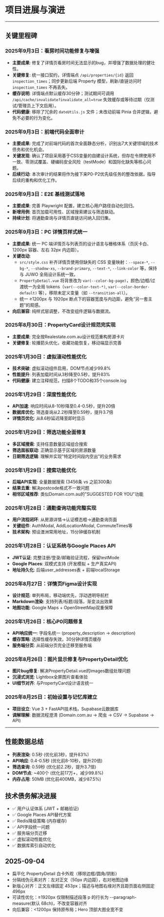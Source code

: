 # 项目进展与演进

---

## 关键里程碑

### 2025年9月3日：看房时间功能修复与增强

- **主要成果**: 修复了详情页看房时间无法显示的bug，并增强了数据处理的健壮性。
- **关键修复**: 统一接口契约，详情端点 `/api/properties/{id}` 返回 `inspection_times`；同步更新后端 Property 模型，刷新/直链访问时 `inspection_times` 不再丢失。
- **缓存说明**: 详情端点默认缓存30分钟；测试期间可调用 `/api/cache/invalidate?invalidate_all=true` 失效缓存或等待过期（仅测试/管理员上下文启用）。
- **代码健康**: 移除了冗余的 `dateUtils.js` 文件；未改动前端 Pinia 合并逻辑，避免不必要的行为变化。

### 2025年9月3日：前端代码全面审计

- **主要成果**: 完成了对前端代码的首次全面静态分析，识别出7大关键领域的技术债务和优化机会。
- **关键发现**: 确认了项目采用基于CSS变量的自建设计系统，但存在令牌使用不一致、零测试覆盖、硬编码安全风险（testMode）和国际化缺失等核心问题。
- **后续行动**: 本次审计的结果将作为接下来P0-P2优先级任务的整改依据，指导后续的重构和优化工作。

### 2025年9月3日：E2E 基线测试落地

- **主要成果**: 完善 Playwright 配置，建立核心用户路径自动化回归。
- **新增用例**: 首页加载可用性、区域搜索建议与筛选联动。
- **持续计划**: 将通勤查询与详情页直链访问纳入回归集。

### 2025年9月3日：PC 详情页样式统一

- **主要成果**: 统一 PC 端详情页与列表页的设计语言与栅格体系（页灰卡白、1200px 容器、左右 32px 内边距）。
- **关键改动**:
  - `src/style.css` 补齐详情页使用但缺失的 CSS 变量映射：`--space-*`, `--bg-*`, `--shadow-xs`, `--brand-primary`, `--text-*`, `--link-color` 等，保持与 JUWO 全局设计系统一致。
  - `PropertyDetail.vue` 将背景改为 `var(--color-bg-page)`，颜色/边框/过渡统一为全局 tokens（`var(--color-text-*)`, `var(--color-border-default)` 等），移除未定义变量（如 `--transition-all`）。
  - 统一 ≥1200px 与 1920px 断点下的容器宽度与内边距，避免“另一套主题”的观感。
- **向后兼容**: 纯样式层调整，不改变组件逻辑与数据流。

### 2025年8月30日：PropertyCard设计规范完实现

- **主要成果**: 完全按Realestate.com.au设计规范重构房源卡片
- **关键修复**: 轮播箭头优化，收藏功能恢复，移动端显示完善

### 2025年1月30日：虚拟滚动性能优化

- **技术突破**: 虚拟滚动组件启用，DOM节点减少99.8%
- **性能提升**: 列表加载时间从3秒降至0.5秒，提升83%
- **代码健康**: 建立注释规范，扫描8个TODO和35个console.log

### 2025年1月29日：深度性能优化

- **API加速**: 响应时间从8-10秒降至0.4-0.5秒，提升20倍
- **数据库优化**: 筛选查询从2.2秒降至0.59秒，提升3.7倍
- **详情页优化**: 从8.6秒延迟降至即时显示

### 2025年1月29日：筛选功能全面修复

- **多区域搜索**: 支持任意数量区域组合搜索
- **筛选面板联动**: 正确显示基于区域的房源数量
- **日期筛选逻辑**: 理解并实现"特定时间段内空出"的业务需求

### 2025年1月29日：搜索功能优化

- **后端API实现**: 全量数据搜索 (3456条 vs 之前300条)
- **结果去重**: 解决postcode格式不一致问题
- **相邻区域推荐**: 类似Domain.com.au的"SUGGESTED FOR YOU"功能

### 2025年1月28日：通勤查询功能完整实现

- **用户流程闭环**: 从房源详情→认证模态框→通勤查询页面
- **关键组件**: AuthModal, AddLocationModal, CommuteTimes等
- **技术架构**: 预设澳洲常用地址，15分钟缓存机制

### 2025年1月28日：认证系统与Google Places API

- **JWT认证**: 完整注册/登录/邮箱验证流程，保留testMode
- **Google Places**: 双模式支持 (开发模拟 + 生产真实API)
- **地址持久化**: 后端user_addresses表 + 前端localStorage

### 2025年8月27日：详情页Figma设计实现

- **设计规范**: 单列布局，移动端优先，浮动透明导航栏
- **Markdown渲染**: 支持列表/标题/段落，渐变淡出效果
- **地图功能**: Google Maps + OpenStreetMap双重保障

### 2025年1月26日：核心P0问题修复

- **API响应统一**: 字段名统一 (property_description → description)
- **缓存策略**: 选择性缓存失效，30分钟详情页缓存
- **服务端分页**: 从前端分页完全迁移至服务端

### 2025年8月26日：图片显示修复与PropertyDetail优化

- **图片bug修复**: 解决PropertyDetail.vue的images数组处理问题
- **沉浸式浏览**: Lightbox全屏图片查看体验
- **UI细节对齐**: 与PropertyCard设计语言统一

### 2025年8月25日：初始设置与记忆库建立

- **项目设立**: Vue 3 + FastAPI技术栈，Supabase云数据库
- **调解理解**: 数据流程澄清 (Domain.com.au → 爬虫 → CSV → Supabase → API)

---

## 性能数据总结

- **列表渲染**: 0.5秒 (优化前3秒，提升83%)
- **API响应**: 0.4-0.5秒 (优化前8-10秒，提升20倍)
- **筛选查询**: 0.59秒 (优化前2.2秒，提升3.7倍)
- **DOM节点**: ~400个 (优化前17万+，减少99.8%)
- **内存占用**: 50MB (优化前400MB，减少87.5%)

## 技术债务解决进展

- ✅ 用户认证体系 (JWT + 邮箱验证)
- ✅ Google Places API替代方案
- ✅ Redis降级策略 (内存缓存)
- ✅ API字段统一问题
- ✅ 服务端分页迁移
- ✅ 虚拟滚动性能优化
- ✅ 数据库索引自动优化
## 2025-09-04
- 扁平化 PropertyDetail 白卡外观（移除边框/圆角/阴影）
- 分隔线伪元素对齐：左对正文（50px 内边距），右对地图边缘
- 新版心对齐：正文左缘固定 453px；描述与地图右缘对齐且距页面右侧固定 496px
- 可读性优化：≥1920px 仅限制描述段落 p 的行长为 --paragraph-measure(默认 68ch)，不改变容器对齐
- 向后兼容：<1200px 保持原布局；Hero 顶部大图全宽不变

